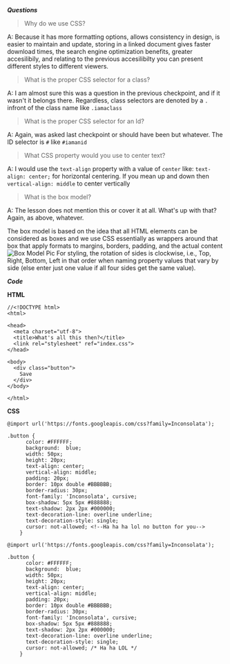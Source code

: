 **_Questions_**

> Why do we use CSS?

A: Because it has more formatting options, allows consistency in design, is easier to maintain and update, storing in a linked document gives faster download times, the search engine optimization benefits, greater accesilibily, and relating to the previous accesilibilty you can present different styles to different viewers.

> What is the proper CSS selector for a class?

A: I am almost sure this was a question in the previous checkpoint, and if it wasn't it belongs there.  Regardless, class selectors are denoted by a `.` infront of the class name like `.iamaclass`

> What is the proper CSS selector for an Id?

A: Again, was asked last checkpoint or should have been but whatever. The ID selector is `#` like `#iamanid`

> What CSS property would you use to center text?

A: I would use the `text-align` property with a value of `center` like: `text-align: center;` for horizontal centering.  If you mean up and down then `vertical-align: middle` to center vertically

> What is the box model?

A: The lesson does not mention this or cover it at all.  What's up with that? Again, as above, whatever.

The box model is based on the idea that all HTML elements can be considered as boxes and we use CSS essentially as wrappers around that box that apply formats to margins, borders, padding, and the actual content ![Box Model Pic](https://www.codeproject.com/KB/HTML/567385/boxmodel-image.png)  For styling, the rotation of sides is clockwise, i.e., Top, Right, Bottom, Left in that order when naming property values that vary by side (else enter just one value if all four sides get the same value).

**_Code_**

**HTML**
```
//<!DOCTYPE html>
<html>

<head>
  <meta charset="utf-8">
  <title>What's all this then?</title>
  <link rel="stylesheet" ref="index.css">
</head>

<body>
  <div class="button">
    Save
  </div>
</body>

</html>
```

**CSS**
```
@import url('https://fonts.googleapis.com/css?family=Inconsolata');

.button {
      color: #FFFFFF;
      background:  blue;
      width: 50px;
      height: 20px;
      text-align: center;
      vertical-align: middle;
      padding: 20px;
      border: 10px double #BBBBBB;
      border-radius: 30px;
      font-family: 'Inconsolata', cursive;
      box-shadow: 5px 5px #888888;
      text-shadow: 2px 2px #000000;
      text-decoration-line: overline underline;
      text-decoration-style: single;
      cursor: not-allowed; <!--Ha ha ha lol no button for you-->
    }
```
```
@import url('https://fonts.googleapis.com/css?family=Inconsolata');

.button {
      color: #FFFFFF;
      background:  blue;
      width: 50px;
      height: 20px;
      text-align: center;
      vertical-align: middle;
      padding: 20px;
      border: 10px double #BBBBBB;
      border-radius: 30px;
      font-family: 'Inconsolata', cursive;
      box-shadow: 5px 5px #888888;
      text-shadow: 2px 2px #000000;
      text-decoration-line: overline underline;
      text-decoration-style: single;
      cursor: not-allowed; /* Ha ha LOL */
    }
```
